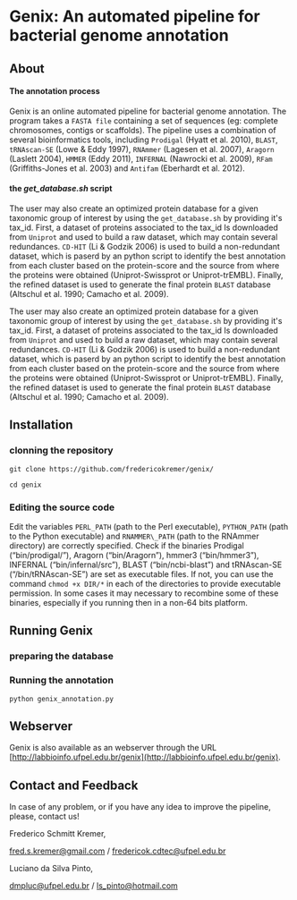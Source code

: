# Genix:  An automated pipeline for bacterial genome annotation

## About

#### The annotation process

Genix is an online automated pipeline for bacterial genome annotation. The program takes a `FASTA file` containing a set of sequences (eg: complete chromosomes, contigs or scaffolds). The pipeline  uses a combination of several bioinformatics tools, including `Prodigal` (Hyatt et al. 2010), `BLAST`, `tRNAscan-SE` (Lowe & Eddy 1997), `RNAmmer` (Lagesen et al. 2007), `Aragorn` (Laslett 2004), `HMMER` (Eddy 2011), `INFERNAL` (Nawrocki et al. 2009), `RFam` (Griffiths-Jones et al. 2003) and `Antifam` (Eberhardt et al. 2012).

#### the *get_database.sh* script

The user may also create an optimized protein database for a given taxonomic group of interest by using the `get_database.sh` by providing it's tax_id. First, a dataset of proteins associated to the tax_id Is downloaded from `Uniprot` and used to build a raw dataset, which may contain several redundances. `CD-HIT` (Li & Godzik 2006) is used to build a non-redundant dataset, which is paserd by an python script to identify the best annotation from each cluster based on the protein-score and the source from where the proteins were obtained (Uniprot-Swissprot or Uniprot-trEMBL). Finally, the refined dataset is used to generate the final protein `BLAST` database (Altschul et al. 1990; Camacho et al. 2009).

The user may also create an optimized protein database for a given taxonomic group of interest by using the `get_database.sh` by providing it's tax_id. First, a dataset of proteins associated to the tax_id Is downloaded from `Uniprot` and used to build a raw dataset, which may contain several redundances. `CD-HIT` (Li & Godzik 2006) is used to build a non-redundant dataset, which is paserd by an python script to identify the best annotation from each cluster based on the protein-score and the source from where the proteins were obtained (Uniprot-Swissprot or Uniprot-trEMBL). Finally, the refined dataset is used to generate the final protein `BLAST` database (Altschul et al. 1990; Camacho et al. 2009).

## Installation

### clonning the repository

`git clone https://github.com/fredericokremer/genix/`

`cd genix`

### Editing the source code

Edit the variables `PERL_PATH` (path to the Perl executable), `PYTHON_PATH` (path to
the Python executable) and `RNAMMER\_PATH` (path to the RNAmmer directory) are
correctly specified. Check if the binaries Prodigal (“bin/prodigal/”), Aragorn (“bin/Aragorn”), hmmer3 (“bin/hmmer3”), INFERNAL (“bin/infernal/src”), BLAST (“bin/ncbi-blast”) and tRNAscan-SE (“/bin/tRNAscan-SE”) are set as executable files. If not, you can use the command `chmod +x DIR/*` in each of the directories to provide executable permission. In some cases it may necessary to recombine some of these binaries, especially if you running then in a non-64 bits platform.

## Running Genix

### preparing the database

### Running the annotation

`python genix_annotation.py`

## Webserver

Genix is also available as an webserver through the URL [http://labbioinfo.ufpel.edu.br/genix](http://labbioinfo.ufpel.edu.br/genix).

##  Contact and Feedback

In case of any problem, or if you have any idea to improve the pipeline, please, contact us!

Frederico Schmitt Kremer,

fred.s.kremer@gmail.com / fredericok.cdtec@ufpel.edu.br

Luciano da Silva Pinto,

dmpluc@ufpel.edu.br / ls_pinto@hotmail.com
